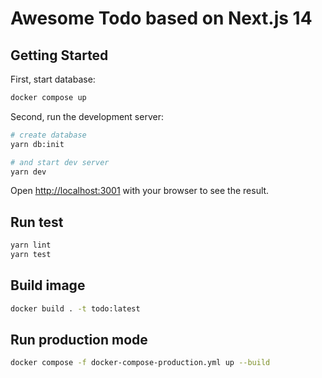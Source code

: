 Awesome Todo based on Next.js 14
===

## Getting Started

First, start database:

```bash
docker compose up
```

Second, run the development server:

```bash
# create database
yarn db:init

# and start dev server
yarn dev
```

Open [http://localhost:3001](http://localhost:3001) with your browser to see the result.

## Run test

```bash
yarn lint
yarn test
```

## Build image

```bash
docker build . -t todo:latest
```

## Run production mode

```bash
docker compose -f docker-compose-production.yml up --build
```
